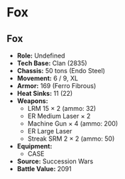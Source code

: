 # Fox
## Fox
- **Role:** Undefined
- **Tech Base:** Clan (2835)
- **Chassis:** 50 tons (Endo Steel)
- **Movement:** 6 / 9, XL
- **Armor:** 169 (Ferro Fibrous)
- **Heat Sinks:** 11 (22)
- **Weapons:**
  - LRM 15 × 2 (ammo: 32)
  - ER Medium Laser × 2
  - Machine Gun × 4 (ammo: 200)
  - ER Large Laser
  - Streak SRM 2 × 2 (ammo: 50)
- **Equipment:**
  - CASE
- **Source:** Succession Wars
- **Battle Value:** 2091

